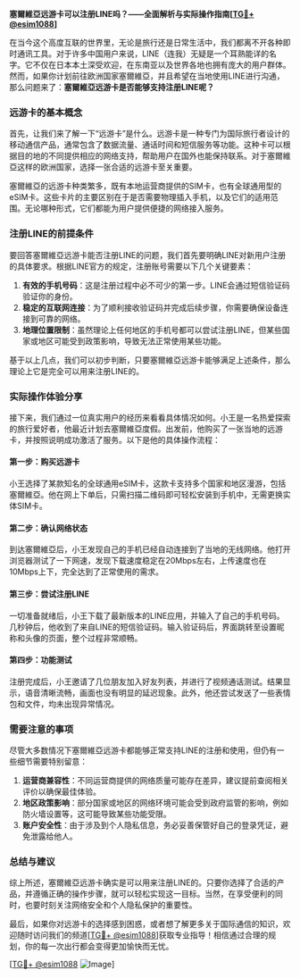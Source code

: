 **塞爾維亞远游卡可以注册LINE吗？——全面解析与实际操作指南[[TG💪+ @esim1088](https://t.me/s/esim1088)]**

在当今这个高度互联的世界里，无论是旅行还是日常生活中，我们都离不开各种即时通讯工具。对于许多中国用户来说，LINE（连我）无疑是一个耳熟能详的名字。它不仅在日本本土深受欢迎，在东南亚以及世界各地也拥有庞大的用户群体。然而，如果你计划前往欧洲国家塞爾維亞，并且希望在当地使用LINE进行沟通，那么问题来了：**塞爾維亞远游卡是否能够支持注册LINE呢？**

### **远游卡的基本概念**
首先，让我们来了解一下“远游卡”是什么。远游卡是一种专门为国际旅行者设计的移动通信产品，通常包含了数据流量、通话时间和短信服务等功能。这种卡可以根据目的地的不同提供相应的网络支持，帮助用户在国外也能保持联系。对于塞爾維亞这样的欧洲国家，选择一张合适的远游卡至关重要。

塞爾維亞的远游卡种类繁多，既有本地运营商提供的SIM卡，也有全球通用型的eSIM卡。这些卡片的主要区别在于是否需要物理插入手机，以及它们的适用范围。无论哪种形式，它们都能为用户提供便捷的网络接入服务。

### **注册LINE的前提条件**
要回答塞爾維亞远游卡能否注册LINE的问题，我们首先要明确LINE对新用户注册的具体要求。根据LINE官方的规定，注册账号需要以下几个关键要素：

1. **有效的手机号码**：这是注册过程中必不可少的第一步。LINE会通过短信验证码验证你的身份。
2. **稳定的互联网连接**：为了顺利接收验证码并完成后续步骤，你需要确保设备连接到可靠的网络。
3. **地理位置限制**：虽然理论上任何地区的手机号都可以尝试注册LINE，但某些国家或地区可能受到政策影响，导致无法正常使用某些功能。

基于以上几点，我们可以初步判断，只要塞爾維亞远游卡能够满足上述条件，那么理论上它是完全可以用来注册LINE的。

### **实际操作体验分享**
接下来，我们通过一位真实用户的经历来看看具体情况如何。小王是一名热爱探索的旅行爱好者，他最近计划去塞爾維亞度假。出发前，他购买了一张当地的远游卡，并按照说明成功激活了服务。以下是他的具体操作流程：

#### **第一步：购买远游卡**
小王选择了某款知名的全球通用eSIM卡，这款卡支持多个国家和地区漫游，包括塞爾維亞。他在网上下单后，只需扫描二维码即可轻松安装到手机中，无需更换实体SIM卡。

#### **第二步：确认网络状态**
到达塞爾維亞后，小王发现自己的手机已经自动连接到了当地的无线网络。他打开浏览器测试了一下网速，发现下载速度稳定在20Mbps左右，上传速度也在10Mbps上下，完全达到了正常使用的需求。

#### **第三步：尝试注册LINE**
一切准备就绪后，小王下载了最新版本的LINE应用，并输入了自己的手机号码。几秒钟后，他收到了来自LINE的短信验证码。输入验证码后，界面跳转至设置昵称和头像的页面，整个过程非常顺畅。

#### **第四步：功能测试**
注册完成后，小王邀请了几位朋友加入好友列表，并进行了视频通话测试。结果显示，语音清晰流畅，画面也没有明显的延迟现象。此外，他还尝试发送了一些表情包和文件，均未出现异常情况。

### **需要注意的事项**
尽管大多数情况下塞爾維亞远游卡都能够正常支持LINE的注册和使用，但仍有一些细节需要特别留意：

1. **运营商兼容性**：不同运营商提供的网络质量可能存在差异，建议提前查阅相关评价以确保最佳体验。
2. **地区政策影响**：部分国家或地区的网络环境可能会受到政府监管的影响，例如防火墙设置等，这可能导致某些功能受限。
3. **账户安全性**：由于涉及到个人隐私信息，务必妥善保管好自己的登录凭证，避免泄露给他人。

### **总结与建议**
综上所述，塞爾維亞远游卡确实是可以用来注册LINE的。只要你选择了合适的产品，并遵循正确的操作步骤，就可以轻松实现这一目标。当然，在享受便利的同时，也要时刻关注网络安全和个人隐私保护的重要性。

最后，如果你对远游卡的选择感到困惑，或者想了解更多关于国际通信的知识，欢迎随时访问我们的频道[[TG💪+ @esim1088](https://t.me/s/esim1088)]获取专业指导！相信通过合理的规划，你的每一次出行都会变得更加愉快而无忧。

[[TG💪+ @esim1088](https://t.me/s/esim1088) ![Image](https://i.postimg.cc/4NQfJmqS/Snipaste-2025-05-13-00-14-12.png)]